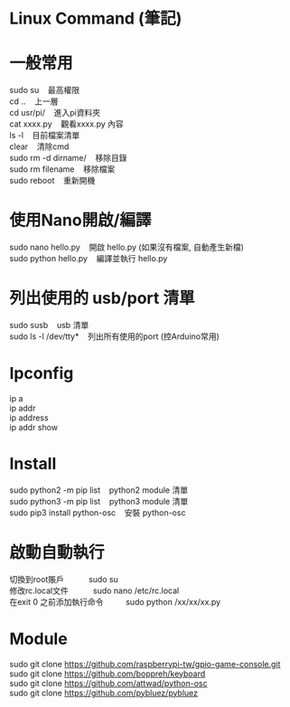 # Linux Command (筆記)
# 一般常用  
sudo su     &nbsp;&nbsp;&nbsp;最高權限  
cd ..		    &nbsp;&nbsp;&nbsp;上一層  
cd usr/pi/	&nbsp;&nbsp;&nbsp;進入pi資料夾  
cat xxxx.py &nbsp;&nbsp;&nbsp;觀看xxxx.py 內容  
ls -l	      &nbsp;&nbsp;&nbsp;目前檔案清單  
clear       &nbsp;&nbsp;&nbsp;清除cmd  
sudo rm -d dirname/ &nbsp;&nbsp;&nbsp;移除目錄  
sudo rm filename    &nbsp;&nbsp;&nbsp;移除檔案  
sudo reboot &nbsp;&nbsp;&nbsp;重新開機    
  
  
# 使用Nano開啟/編譯
sudo nano hello.py	  &nbsp;&nbsp;&nbsp;開啟 hello.py (如果沒有檔案, 自動產生新檔)  
sudo python hello.py  &nbsp;&nbsp;&nbsp;編譯並執行 hello.py  
  
  
# 列出使用的 usb/port 清單  
sudo susb            &nbsp;&nbsp;&nbsp;usb	清單  
sudo ls -l /dev/tty* &nbsp;&nbsp;&nbsp;列出所有使用的port (控Arduino常用)  
  
  
# Ipconfig  
ip a  
ip addr  
ip address  
ip addr show  
  
  
# Install  
sudo python2 -m pip list  &nbsp;&nbsp;&nbsp;python2 module 清單  
sudo python3 -m pip list  &nbsp;&nbsp;&nbsp;python3 module 清單  
sudo pip3 install python-osc  &nbsp;&nbsp;&nbsp;安裝 python-osc  
  
  
# 啟動自動執行
切換到root賬戶　　          &nbsp;&nbsp;&nbsp;sudo su  
修改rc.local文件　　        &nbsp;&nbsp;&nbsp;sudo nano /etc/rc.local  
在exit 0 之前添加執行命令　　&nbsp;&nbsp;&nbsp;sudo python /xx/xx/xx.py  
  
  
# Module  
sudo git clone https://github.com/raspberrypi-tw/gpio-game-console.git   
sudo git clone https://github.com/boppreh/keyboard  
sudo git clone https://github.com/attwad/python-osc  
sudo git clone https://github.com/pybluez/pybluez  

